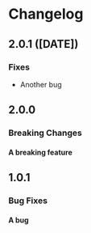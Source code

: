 # Changelog

## 2.0.1 ([DATE])

### Fixes

- Another bug

## 2.0.0

### Breaking Changes

#### A breaking feature

## 1.0.1

### Bug Fixes

#### A bug
